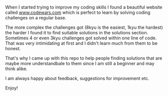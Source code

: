 When I started trying to improve my coding skills I found a beautiful website called www.codewars.com which is perfect to learn by solving coding challenges on a regular base.

The more complex the challenges got (8kyu is the easiest, 1kyu the hardest) the harder I found it to find suitable solutions in the solutions section. Sometimes 4 or even 3kyu challenges got solved within one line of code. That was very intimidating at first and I didn't learn much from them to be honest.

That's why I came up with this repo to help people finding solutions that are maybe more understandbale to them since I am still a beginner and may think alike.

I am always happy about feedback, suggestions for improvement etc.

Enjoy!